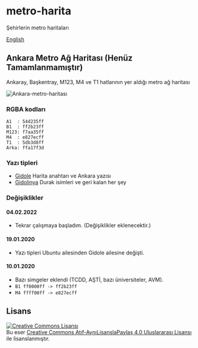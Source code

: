 # metro-harita

Şehirlerin metro haritaları

[English](https://github.com/farukbrgl/metro-harita/blob/master/README_en.md)

## Ankara Metro Ağ Haritası (Henüz Tamamlanmamıştır)

Ankaray, Başkentray, M123, M4 ve T1 hatlarının yer aldığı metro ağ haritası

![Ankara-metro-haritası](https://github.com/farukbrgl/metro-harita/blob/0fff839c14b541eb79bcb64341960194aafd666f/ankara/%C5%9Eematik.png)

### RGBA kodları

    A1  : 54d235ff
    B1  : ff2b23ff
    M123: f7aa35ff
    M4  : e827ecff
    T1  : 5db3d8ff
    Arka: ffa17f3d

### Yazı tipleri

-   [Gidole](https://gidole.github.io/) Harita anahtarı ve Ankara yazısı
-   [Gidolinya](https://gidole.github.io/) Durak isimleri ve geri kalan her şey

### Değişiklikler

#### 04.02.2022

-   Tekrar çalışmaya başladım. (Değişiklikler eklenecektir.)

#### 19.01.2020

-   Yazı tipleri Ubuntu ailesinden Gidole ailesine değişti.

#### 10.01.2020

-   Bazı simgeler eklendi (TCDD, AŞTİ, bazı üniversiteler, AVM).
-   `B1 ff0000ff -> ff2b23ff`
-   `M4 ffff00ff -> e827ecff`

## Lisans

<a rel="license" href="http://creativecommons.org/licenses/by-sa/4.0/"><img alt="Creative Commons Lisansı" style="border-width:0" src="https://i.creativecommons.org/l/by-sa/4.0/80x15.png" /></a><br />Bu eser <a rel="license" href="http://creativecommons.org/licenses/by-sa/4.0/"> Creative Commons Atıf-AynıLisanslaPaylaş 4.0 Uluslararası Lisansı</a> ile lisanslanmıştır.
